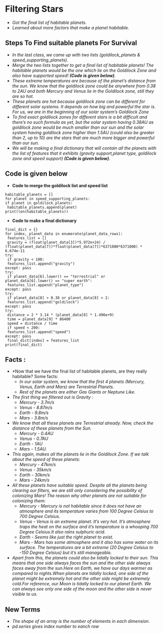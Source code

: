 # Filtering Stars
* *Got the final list of habitable planets.*
* *Learned about more factors that make a planet habitable.*

## Steps To Find suitable planets For Survival
  * *In the last class, we came up with two lists (goldilock_planets & speed_supporting_planets).*
  * *Merge the two lists together to get a final list of habitable planets! The habitable planets would be the one which lie on the Goldilock Zone and also have supported speed! **(Code is given below)**.* 
  * *These extreme temperatures are because of the planet’s distance from the sun. We know that the goldilock zone could be anywhere from 0.38 to 2AU and both Mercury
and Venus lie in the Goldilock zone, still they are so hot.*
  * *These planets are hot because goldilock zone can be different for different solar systems. It depends on how big and powerful the star is. For us, we are in the
beginning of our solar system’s Goldilock Zone*
  * *To find exact goldilock zones for different stars is a bit difficult and there’s no such formula as yet, but the solar system having 0.38AU as goldilock zone would be much smaller than our sun and the solar system having goldilock zone higher than 1.5AU (could also be greater than 2, up to 10) are the stars that are much more bigger and powerful than our sun.*
  * *We will be making a final dictionary that will contain all the planets with the list of features that it exhibits (gravity support,planet type, goldilock zone and speed support) **(Code is given below)**.*
 
## Code is given below
* **Code to merge the goldilock list and speed list**
````
habitable_planets = []
for planet in speed_supporting_planets:
if planet in goldilock_planets:
 habitable_planets.append(planet)
print(len(habitable_planets))
````
* **Code to make a final dictionary**
````
final_dict = {}
for index, planet_data in enumerate(planet_data_rows):
 features_list = []
 gravity = (float(planet_data[3])*5.972e+24) /
(float(planet_data[7])*float(planet_data[7])*6371000*6371000) *
6.674e-11
try:
 if gravity < 100:
 features_list.append("gravity")
except: pass
try:
 if planet_data[6].lower() == "terrestrial" or
planet_data[6].lower() == "super earth":
 features_list.append("planet_type")
except: pass
try:
 if planet_data[8] > 0.38 or planet_data[8] < 2:
 features_list.append("goldilock")
except: pass
try:
 distance = 2 * 3.14 * (planet_data[8] * 1.496e+9)
 time = planet_data[9] * 86400
 speed = distance / time
 if speed < 200:
 features_list.append("speed")
except: pass
 final_dict[index] = features_list
print(final_dict)
````

## Facts :
* *Now that we have the final list of habitable planets, are they really habitable? Some facts:
   * *In our solar system, we know that the first 4 planets (Mercury, Venus, Earth and Mars) are Terrestrial Planets.*
   * *Rest of the planets are either Gas Giants or Neptune Like.*
* *The first thing we filtered out is Gravity :*
   * *Mercury - 3.7m/s*
   * *Venus - 8.87m/s*
   * *Earth - 9.8m/s*
   * *Mars - 3.8m/s*
* *We know that all these planets are Terrestrial already. Now, check the distance of these planets from the Sun.*
   * *Mercury - 0.4AU*
   * *Venus - 0.7AU*
   * *Earth - 1AU*
   * *Mars - 1.5AU.*
* *This again, makes all the planets lie in the Goldilock Zone. If we talk about the speed of these planets:*
   * *Mercury - 47km/s*
   * *Venus - 35km/s*
   * *Earth - 30km/s*
   * *Mars - 24km/s*
* *All these planets have suitable speed. Despite all the planets being clearing our filters, we are still only considering the possibility of colonizing Mars! The reason why other planets are not suitable for colonizing them:*
   * *Mercury - Mercury is not habitable since it does not have an atmosphere and its temperature varies from 100 Degree Celsius to 700 Degree Celsius.*
   * *Venus - Venus is an extreme planet. It’s very hot. It’s atmosphere traps the heat on the surface and it’s temperature is a whooping 700 Degree Celsius.It also rains sulphuric acid.*
   * *Earth - Seems like just the right planet to exist.*
   * *Mars - Mars has some atmosphere and it also has some water on its surface. The temperatures are a bit extreme (20 Degree Celsius to -150 Degree Celsius) but it’s still manageable.*
* *Apart from this, the planets could also be tidally locked to their sun. This means that one side always faces the sun and the other side always faces away from the sun.Here on Earth, we have our days warmer as compared to nights.When planets are tidally locked, one side of the planet might be extremely hot and the other side might be extremely cold.For reference, our Moon is tidally locked to our planet Earth. We can always see only one side of the moon and the other side is never visible to us.*

## New Terms
* *The shape of an array is the number of elements in each dimension.*
* *pd.series gives index number to eanch row*
